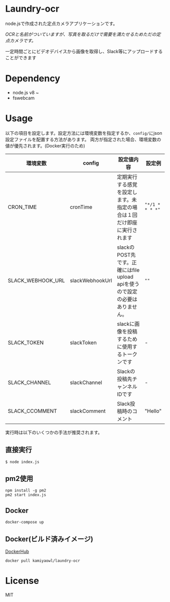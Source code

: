 # Laundry-ocr

node.jsで作成された定点カメラアプリケーションです。

*OCRと名前がついていますが、写真を取るだけで需要を満たせるためただの定点カメラです。*

一定時間ごとにビデオデバイスから画像を取得し、Slack等にアップロードすることができます

# Dependency

* node.js v8 ~
* fswebcam

# Usage

以下の項目を設定します。設定方法には環境変数を指定するか、`config/`にjson設定ファイルを配置する方法があります。
両方が指定された場合、環境変数の値が優先されます。(Docker実行のため)

| 環境変数 | config | 設定値内容 | 設定例
|---|---|---|--|
|CRON_TIME|cronTime |定期実行する感覚を設定します。未指定の場合は１回だけ即座に実行されます | `"*/1 * * * *"` 
|SLACK_WEBHOOK_URL|slackWebhookUrl|slackのPOST先です。正確にはfile upload apiを使うので設定の必要はありません。 | `""`
|SLACK_TOKEN | slackToken | slackに画像を投稿するために使用するトークンです | -
|SLACK_CHANNEL | slackChannel | Slackの投稿先チャンネルIDです | -
|SLACK_CCOMMENT | slackComment | Slack投稿時のコメント | "Hello"

実行時は以下のいくつかの手法が推奨されます。

## 直接実行

```
$ node index.js
```

## pm2使用

```
npm install -g pm2
pm2 start index.js
```

## Docker

```
docker-compose up
```

## Docker(ビルド済みイメージ)

[DockerHub](https://hub.docker.com/r/kamiyaowl/laundry-ocr/)
```
docker pull kamiyaowl/laundry-ocr
```

# License

MIT


